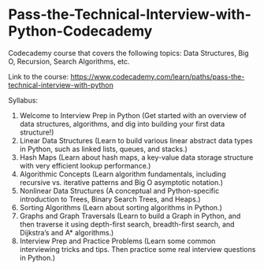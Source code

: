# Pass-the-Technical-Interview-with-Python-Codecademy
Codecademy course that covers the following topics: Data Structures, Big O, Recursion, Search Algorithms, etc.

Link to the course:
https://www.codecademy.com/learn/paths/pass-the-technical-interview-with-python

Syllabus:
1) Welcome to Interview Prep in Python (Get started with an overview of data structures, algorithms, and dig into building your first data structure!)
2) Linear Data Structures (Learn to build various linear abstract data types in Python, such as linked lists, queues, and stacks.)
3) Hash Maps (Learn about hash maps, a key-value data storage structure with very efficient lookup performance.)
4) Algorithmic Concepts (Learn algorithm fundamentals, including recursive vs. iterative patterns and Big O asymptotic notation.)
5) Nonlinear Data Structures (A conceptual and Python-specific introduction to Trees, Binary Search Trees, and Heaps.)
6) Sorting Algorithms (Learn about sorting algorithms in Python.)
7) Graphs and Graph Traversals (Learn to build a Graph in Python, and then traverse it using depth-first search, breadth-first search, and Dijkstra’s and A* algorithms.)
8) Interview Prep and Practice Problems (Learn some common interviewing tricks and tips. Then practice some real interview questions in Python.)
